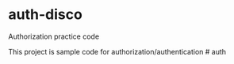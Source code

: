 # auth-disco
Authorization practice code 

This project is sample code for authorization/authentication 
#   a u t h  
 